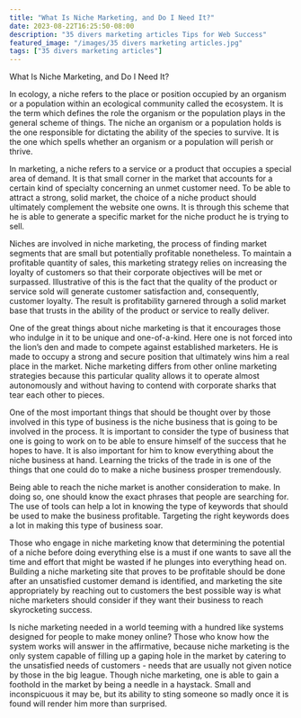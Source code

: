 ```yaml
---
title: "What Is Niche Marketing, and Do I Need It?"
date: 2023-08-22T16:25:50-08:00
description: "35 divers marketing articles Tips for Web Success"
featured_image: "/images/35 divers marketing articles.jpg"
tags: ["35 divers marketing articles"]
---
```


What Is Niche Marketing, and Do I Need It?


In ecology, a niche refers to the place or position occupied by an organism or a population within an ecological community called the ecosystem.  It is the term which defines the role the organism or the population plays in the general scheme of things.  The niche an organism or a population holds is the one responsible for dictating the ability of the species to survive.  It is the one which spells whether an organism or a population will perish or thrive.

In marketing, a niche refers to a service or a product that occupies a special area of demand.  It is that small corner in the market that accounts for a certain kind of specialty concerning an unmet customer need.  To be able to attract a strong, solid market, the choice of a niche product should ultimately complement the website one owns.  It is through this scheme that he is able to generate a specific market for the niche product he is trying to sell.

Niches are involved in niche marketing, the process of finding market segments that are small but potentially profitable nonetheless.  To maintain a profitable quantity of sales, this marketing strategy relies on increasing the loyalty of customers so that their corporate objectives will be met or surpassed.  Illustrative of this is the fact that the quality of the product or service sold will generate customer satisfaction and, consequently, customer loyalty.  The result is profitability garnered through a solid market base that trusts in the ability of the product or service to really deliver.

One of the great things about niche marketing is that it encourages those who indulge in it to be unique and one-of-a-kind.  Here one is not forced into the lion’s den and made to compete against established marketers.  He is made to occupy a strong and secure position that ultimately wins him a real place in the market.  Niche marketing differs from other online marketing strategies because this particular quality allows it to operate almost autonomously and without having to contend with corporate sharks that tear each other to pieces.

One of the most important things that should be thought over by those involved in this type of business is the niche business that is going to be involved in the process.  It is important to consider the type of business that one is going to work on to be able to ensure himself of the success that he hopes to have.  It is also important for him to know everything about the niche business at hand.  Learning the tricks of the trade in is one of the things that one could do to make a niche business prosper tremendously.

Being able to reach the niche market is another consideration to make.  In doing so, one should know the exact phrases that people are searching for.  The use of tools can help a lot in knowing the type of keywords that should be used to make the business profitable. Targeting the right keywords does a lot in making this type of business soar.

Those who engage in niche marketing know that determining the potential of a niche before doing everything else is a must if one wants to save all the time and effort that might be wasted if he plunges into everything head on.  Building a niche marketing site that proves to be profitable should be done after an unsatisfied customer demand is identified, and marketing the site appropriately by reaching out to customers the best possible way is what niche marketers should consider if they want their business to reach skyrocketing success.

Is niche marketing needed in a world teeming with a hundred like systems designed for people to make money online?  Those who know how the system works will answer in the affirmative, because niche marketing is the only system capable of filling up a gaping hole in the market by catering to the unsatisfied needs of customers - needs that are usually not given notice by those in the big league.  Though niche marketing, one is able to gain a foothold in the market by being a needle in a haystack.  Small and inconspicuous it may be, but its ability to sting someone so madly once it is found will render him more than surprised.
